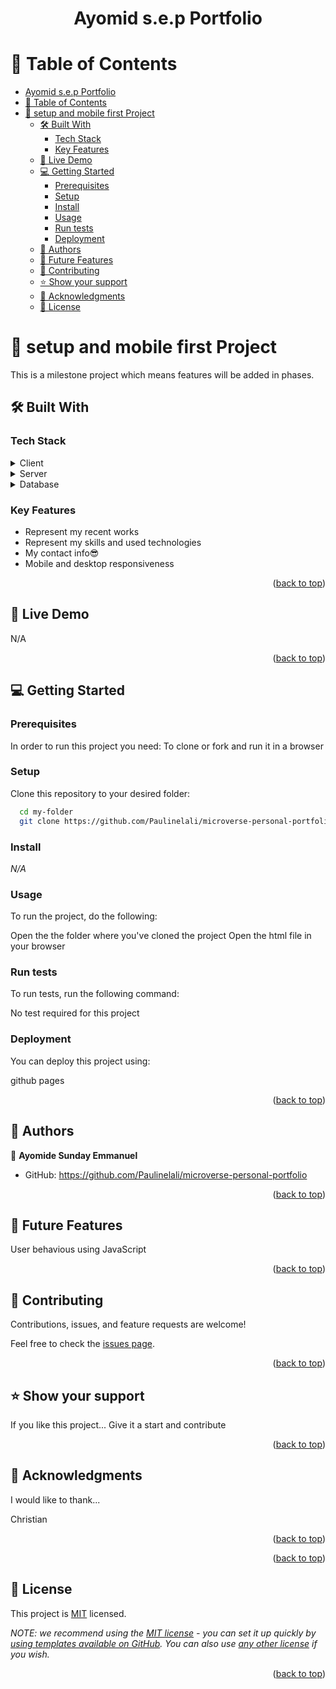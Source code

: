 

<a name="readme-top"></a>

<div align="center">

  # Ayomid s.e.p Portfolio

</div>

# 📗 Table of Contents

- [Ayomid s.e.p Portfolio](#ayomid-sep-portfolio)
- [📗 Table of Contents](#-table-of-contents)
- [📖 setup and mobile first Project ](#-setup-and-mobile-first-project-)
  - [🛠 Built With ](#-built-with-)
    - [Tech Stack ](#tech-stack-)
    - [Key Features ](#key-features-)
  - [🚀 Live Demo](#-live-demo)
  - [💻 Getting Started ](#-getting-started-)
    - [Prerequisites](#prerequisites)
    - [Setup](#setup)
    - [Install](#install)
    - [Usage](#usage)
    - [Run tests](#run-tests)
    - [Deployment](#deployment)
  - [👥 Authors ](#-authors-)
  - [🔭 Future Features ](#-future-features-)
  - [🤝 Contributing ](#-contributing-)
  - [⭐️ Show your support ](#️-show-your-support-)
  - [🙏 Acknowledgments ](#-acknowledgments-)
  - [📝 License ](#-license-)


# 📖 setup and mobile first Project <a name="about-project"></a>

This is a milestone project which means features will be added in phases.


## 🛠 Built With <a name="built-with"></a>

### Tech Stack <a name="tech-stack"></a>

<details>
  <summary>Client</summary>
  <ul>
    <li>HTML</li>
    <li>CSS</li>
    <li>Markdown</li>
  </ul>
</details>

<details>
  <summary>Server</summary>
  <ul>
    <li>No server side tech used</li>
  </ul>
</details>

<details>
<summary>Database</summary>
  <ul>
    <li>No Database used</a></li>
  </ul>
</details>


### Key Features <a name="key-features"></a>

<ul>
<li>Represent my recent works</li>
<li>Represent my skills and used technologies</li>
<li>My contact info😎</li>
<li>Mobile and desktop responsiveness</li>
</ul> 

<p align="right">(<a href="#readme-top">back to top</a>)</p>


## 🚀 Live Demo 



N/A
<p align="right">(<a href="#readme-top">back to top</a>)</p>


## 💻 Getting Started <a name="getting-started"></a>


### Prerequisites

In order to run this project you need:
To clone or fork and run it in a browser

<!--
Example command:

```sh
 gem install rails
```
 -->

### Setup

Clone this repository to your desired folder:




```sh
  cd my-folder
  git clone https://github.com/Paulinelali/microverse-personal-portfolio
```

### Install

*N/A*
<!-- Install this project with:


```sh
  cd my-project
  gem install
``` -->


### Usage

To run the project, do the following:

Open the the folder where you've cloned the project
Open the html file in your browser


### Run tests

To run tests, run the following command:

No test required for this project

### Deployment

You can deploy this project using:


github pages



<p align="right">(<a href="#readme-top">back to top</a>)</p>

<!-- AUTHORS -->

## 👥 Authors <a name="authors"></a>


👤 **Ayomide Sunday Emmanuel**

- GitHub: https://github.com/Paulinelali/microverse-personal-portfolio


<p align="right">(<a href="#readme-top">back to top</a>)</p>

<!-- FUTURE FEATURES -->

## 🔭 Future Features <a name="future-features"></a>

User behavious using JavaScript

<p align="right">(<a href="#readme-top">back to top</a>)</p>

<!-- CONTRIBUTING -->

## 🤝 Contributing <a name="contributing"></a>

Contributions, issues, and feature requests are welcome!

Feel free to check the [issues page](../../issues/).

<p align="right">(<a href="#readme-top">back to top</a>)</p>

<!-- SUPPORT -->

## ⭐️ Show your support <a name="support"></a>


If you like this project...
Give it a start and contribute

<p align="right">(<a href="#readme-top">back to top</a>)</p>

<!-- ACKNOWLEDGEMENTS -->

## 🙏 Acknowledgments <a name="acknowledgements"></a>

I would like to thank...
 
Christian

<p align="right">(<a href="#readme-top">back to top</a>)</p>


<p align="right">(<a href="#readme-top">back to top</a>)</p>

<!-- MIT LICENSE -->

## 📝 License <a name="license"></a>

This project is [MIT](https://choosealicense.com/licenses/mit/) licensed.

_NOTE: we recommend using the [MIT license](https://choosealicense.com/licenses/mit/) - you can set it up quickly by [using templates available on GitHub](https://docs.github.com/en/communities/setting-up-your-project-for-healthy-contributions/adding-a-license-to-a-repository). You can also use [any other license](https://choosealicense.com/licenses/) if you wish._

<p align="right">(<a href="#readme-top">back to top</a>)</p>
